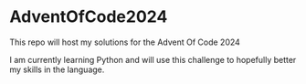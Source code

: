 # AdventOfCode2024
 
This repo will host my solutions for the Advent Of Code 2024

I am currently learning Python and will use this challenge to hopefully better my skills in the language.

